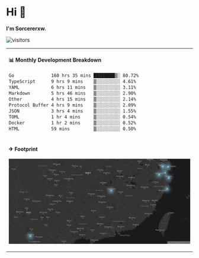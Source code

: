 # Hi 👋

**I'm Sorcererxw.**

![visitors](https://visitor-badge.glitch.me/badge?page_id=sorcererxw.sorcererx)

<table width="800px">
<tr>
<td valign="top" width="50%">

#### 📊 Monthly Development Breakdown

<!--START_SECTION:waka-->
```text
Go              160 hrs 35 mins ████████▒░ 80.72%
TypeScript      9 hrs 9 mins    ▒░░░░░░░░░ 4.61%
YAML            6 hrs 11 mins   ▒░░░░░░░░░ 3.11%
Markdown        5 hrs 46 mins   ▒░░░░░░░░░ 2.90%
Other           4 hrs 15 mins   ▒░░░░░░░░░ 2.14%
Protocol Buffer 4 hrs 9 mins    ▒░░░░░░░░░ 2.09%
JSON            3 hrs 4 mins    ▒░░░░░░░░░ 1.55%
TOML            1 hr 4 mins     ▒░░░░░░░░░ 0.54%
Docker          1 hr 2 mins     ▒░░░░░░░░░ 0.52%
HTML            59 mins         ▒░░░░░░░░░ 0.50%
```
<!--END_SECTION:waka-->

</tr>
<tr>
<td colspan="2">

#### ✈ Footprint

![footprint](./footprint.png)

</td>
</tr>
</table>


